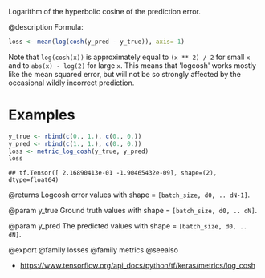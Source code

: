 Logarithm of the hyperbolic cosine of the prediction error.

@description
Formula:

```r
loss <- mean(log(cosh(y_pred - y_true)), axis=-1)
```

Note that `log(cosh(x))` is approximately equal to `(x ** 2) / 2` for small
`x` and to `abs(x) - log(2)` for large `x`. This means that 'logcosh' works
mostly like the mean squared error, but will not be so strongly affected by
the occasional wildly incorrect prediction.

# Examples

```r
y_true <- rbind(c(0., 1.), c(0., 0.))
y_pred <- rbind(c(1., 1.), c(0., 0.))
loss <- metric_log_cosh(y_true, y_pred)
loss
```

```
## tf.Tensor([ 2.16890413e-01 -1.90465432e-09], shape=(2), dtype=float64)
```

@returns
    Logcosh error values with shape = `[batch_size, d0, .. dN-1]`.

@param y_true
Ground truth values with shape = `[batch_size, d0, .. dN]`.

@param y_pred
The predicted values with shape = `[batch_size, d0, .. dN]`.

@export
@family losses
@family metrics
@seealso
+ <https://www.tensorflow.org/api_docs/python/tf/keras/metrics/log_cosh>

